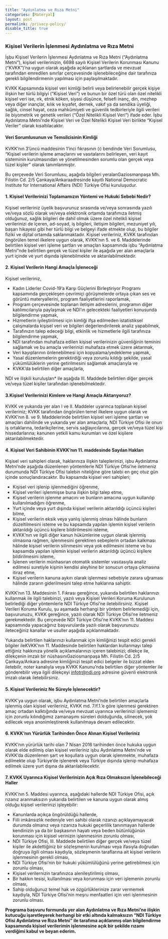 ```yaml
---
title: "Aydınlatma ve Rıza Metni"
categories: [Materyal]
layout: post
permalink: /privacy-policy/
disable_title: true
---
```

### Kişisel Verilerin İşlenmesi Aydınlatma ve Rıza Metni

İşbu Kişisel Verilerin İşlenmesi Aydınlatma ve Rıza Metni (“Aydınlatma Metni”), kişisel verilerinizin, 6698 sayılı Kişisel Verilerin Korunması Kanunu (“KVKK”)’na uygun olarak aşağıda açıklanan şartlarda ve mevzuat tarafından emredilen sınırlar çerçevesinde işlenebileceğine dair tarafınıza gerekli bilgilendirmenin yapılması için paylaşılmaktadır.

KVKK Kapsamında kişisel veri kimliği belirli veya belirlenebilir gerçek kişiye ilişkin her türlü bilgiyi (“Kişisel Veri”) ve bunun bir özel türü olan özel nitelikli kişisel veri ise, ırk, etnik köken, siyasi düşünce, felsefi inanç, din, mezhep veya diğer inançlar, kılık ve kıyafet, dernek, vakıf ya da sendika üyeliği, sağlık, cinsel hayat, ceza mahkûmiyeti ve güvenlik tedbirleriyle ilgili verileri ile biyometrik ve genetik verileri (“Özel Nitelikli Kişisel Veri”) ifade eder. İşbu Aydınlatma Metni’nde Kişisel Veri ve Özel Nitelikli Kişisel Veri birlikte “Kişisel Veriler” olarak kısaltılacaktır.

#### Veri Sorumlusunun ve Temsilcisinin Kimliği

KVKK’nın 3’üncü maddesinin 1’inci fıkrasının (ı) bendinde Veri Sorumlusu, “Kişisel verilerin işleme amaçlarını ve vasıtalarını belirleyen, veri kayıt sisteminin kurulmasından ve yönetilmesinden sorumlu olan gerçek veya tüzel kişiler” olarak tanımlanmıştır.

Bu çerçevede Veri Sorumlusu, aşağıda bilgileri yeralanGaziosmanpaşa Mh. Filistin Cd. 2/5 Çankaya/Ankaraadresinde kayıtlı National Democratic Institute for International Affairs (NDI) Türkiye Ofisi kuruluşudur.

#### 1. Kişisel Verilerinizi Toplamamızın Yöntemi ve Hukuki Sebebi Nedir?

Kişisel verileriniz üyelik başvurunuz sırasında ve/veya sonrasında yazılı ve/veya sözlü olarak ve/veya elektronik ortamda tarafımıza iletmiş olduğunuz, sağlık bilgileri de dahil olmak üzere özel nitelikli kişisel verilerinizi de içeren, ad-soyad, iş bilgileri, iletişim bilgileri, mezuniyet yılı, başarı hikayesi gibi her türlü bilgi ve belgeyi ifade etmekte olup, bu bilgiler fiziki ve dijital ortamda saklanmaktadır. Kişisel verileriniz, KVKK tarafından öngörülen temel ilkelere uygun olarak, KVKK’nın 5. ve 6. Maddelerinde belirtilen kişisel veri işleme şartları ve amaçları kapsamında işbu “Aydınlatma Metni”nde belirtilen gerçek ve tüzel kişiler ile aşağıda yer alan amaçlarla yurt içinde ve yurt dışında işlenebilmekte ve aktarılabilmektedir.

#### 2. Kişisel Verilerin Hangi Amaçla İşleneceği

Kişisel verileriniz,

* Kadın Liderler Covid-19’a Karşı Güçlerini Birleştiriyor Programı kapsamında gerçekleşen çevrimiçi görüşmelerde ortaya çıkan ses ve görüntü materyallerini, program faaliyetlerini raporlamak,
* Program çerçevesinde toplanan iletişim adreslerini, programın diğer katılımcılarıyla paylaşmak ve NDI’ın gelecekteki faaliyetleri konusunda bilgilendirme yapmak,
* Hizmetlerin iyileştirilmesi için kimliği ifşa edilmeden istatistiksel çalışmalarda kişisel veri ve bilgileri değerlendirilerek analiz yapabilmek,
* Tarafınızın talep edeceği bilgi, etkinlik ve hizmetlerle ilgili tarafınıza bilgilendirme yapmak,
* NDI tarafından muhafaza edilen kişisel verilerinizin güvenliğinin teminini sağlamak ve bu amaçla verilerinizi muhafaza etmek üzere aktarmak,
* Veri kayıplarının önlenebilmesi için kopyalama/yedekleme yapmak,
* Yasal düzenlemelerin gerektirdiği veya zorunlu kıldığı şekilde, yasal yükümlülüklerin yerine getirilmesini sağlamak amaçlarıyla ve
* KVKK’da belirtilen diğer amaçlarla,

NDI ve ilişkili kuruluşları* ile aşağıda III. Maddede belirtilen diğer gerçek ve/veya tüzel kişiler tarafından işlenebilmektedir.

#### 3.Kişisel Verilerinizi Kimlere ve Hangi Amaçla Aktarıyoruz?

KVKK ve yukarıda yer alan I ve II. Maddeler uyarınca toplanan kişisel verileriniz; KVKK tarafından öngörülen temel ilkelere uygun olarak ve KVKK’nın 8. ve 9. Maddelerinde belirtilen kişisel veri işleme şartları ve amaçları dahilinde ve yukarıda yer alan amaçlarla, NDI Türkiye Ofisi ile onun iş ortaklarına, tedarikçilerine, servis sağlayıcılarına, gerçek ve/veya tüzel kişi hissedarlarına; kanunen yetkili kamu kurumları ve özel kişilere aktarılabilmektedir.

#### 4. Kişisel Veri Sahibinin KVKK’nın 11. maddesinde Sayılan Hakları

Kişisel veri sahipleri olarak, haklarınıza ilişkin taleplerinizi, işbu Aydınlatma Metni’nde aşağıda düzenlenen yöntemlerle NDI Türkiye Ofisi’ne iletmeniz durumunda NDI Türkiye Ofisi talebin niteliğine göre talebi en geç otuz gün içinde sonuçlandıracaktır. Bu kapsamda kişisel veri sahipleri;

* Kişisel veri işlenip işlenmediğini öğrenme,
* Kişisel verileri işlenmişse buna ilişkin bilgi talep etme,
* Kişisel verilerin işlenme amacını ve bunların amacına uygun kullanılıp kullanılmadığını öğrenme,
* Yurt içinde veya yurt dışında kişisel verilerin aktarıldığı üçüncü kişileri bilme,
* Kişisel verilerin eksik veya yanlış işlenmiş olması hâlinde bunların düzeltilmesini isteme ve bu kapsamda yapılan işlemin kişisel verilerin aktarıldığı üçüncü kişilere bildirilmesini isteme,
* KVKK’nın ve ilgili diğer kanun hükümlerine uygun olarak işlenmiş olmasına rağmen, işlenmesini gerektiren sebeplerin ortadan kalkması hâlinde kişisel verilerin silinmesini veya yok edilmesini isteme ve bu kapsamda yapılan işlemin kişisel verilerin aktarıldığı üçüncü kişilere bildirilmesini isteme,
* İşlenen verilerin münhasıran otomatik sistemler vasıtasıyla analiz edilmesi suretiyle kişinin kendisi aleyhine bir sonucun ortaya çıkmasına itiraz etme,
* Kişisel verilerin kanuna aykırı olarak işlenmesi sebebiyle zarara uğraması hâlinde zararın giderilmesini talep etme haklarına sahiptir.

KVKK’nın 13. Maddesinin 1. Fıkrası gereğince, yukarıda belirtilen haklarınızı kullanmak ile ilgili talebinizi, yazılı veya Kişisel Verileri Koruma Kurulunun belirlediği diğer yöntemlerle NDI Türkiye Ofisi’ne iletebilirsiniz. Kişisel Verileri Koruma Kurulu, şu aşamada herhangi bir yöntem belirlemediği için, başvurunuzu, KVKK gereğince, yazılı olarak NDI Türkiye Ofisi’ne iletmeniz gerekmektedir. Bu çerçevede NDI Türkiye Ofisi’ne KVKK’nın 11. Maddesi kapsamında yapacağınız başvurularda yazılı olarak başvurunuzu ileteceğiniz kanallar ve usuller aşağıda açıklanmaktadır.

Yukarıda belirtilen haklarınızı kullanmak için kimliğinizi tespit edici gerekli bilgiler ileKVKK’nın 11. Maddesinde belirtilen haklardan kullanmayı talep ettiğiniz hakkınıza yönelik açıklamalarınızı içeren talebinizi; dilekçe ile, dilekçenin imzalı bir nüshasınıGaziosmanpaşa Mh. Filistin Cd. 2/5 Çankaya/Ankara adresine kimliğinizi tespit edici belgeler ile bizzat elden iletebilir, noter kanalıyla veya KVKK Kanunu’nda belirtilen diğer yöntemler ile gönderebilir veya ilgili dilekçeyi infotr@ndi.org adresine güvenli elektronik imzalı olarak iletebilirsiniz.

#### 5. Kişisel Verileriniz Ne Süreyle İşlenecektir?

KVKK’ya uygun olarak, işbu Aydınlatma Metni’nde belirtilen amaçlarla işlenmiş olan kişisel verileriniz, KVKK md. 7/f.1.’e göre işlenmesi gerektiren amaç ortadan kalktığında ve/veya mevzuat uyarınca verilerinizi işlememiz için zorunlu kılındığımız zamanaşımı süreleri dolduğunda, silinecek, yok edilecek veya anonimleştirerek kullanılmaya devam edilecektir.

#### 6. KVKK’nın Yürürlük Tarihinden Önce Alınan Kişisel Verileriniz

KVKK’nın yürürlük tarihi olan 7 Nisan 2016 tarihinden önce hukuka uygun olarak elde edilmiş olan kişisel verileriniz işbu Aydınlatma Metni’nde ve KVKK’da düzenlenen şart ve koşullara uygun olarak işlenmekte, muhafaza edilmekte olup Türkiye’de işlenerek veya Türkiye dışında işlenip muhafaza edilmek üzere yurt dışına da aktarılabilecektir.

#### 7. KVKK Uyarınca Kişisel Verilerinizin Açık Rıza Olmaksızın İşlenebileceği Haller

KVKK’nın 5. Maddesi uyarınca, aşağıdaki hallerde NDI Türkiye Ofisi, açık rızanız aranmaksızın yukarıda belirtilen ve kanuna uygun olarak almış olduğu kişisel verilerinizi işleyebilir:

* Kanunlarda açıkça öngörüldüğü hallerde,
* Fiili imkânsızlık nedeniyle veri sahibi olarak rızanızı açıklayamayacak durumda olmanız veya rızanıza hukuki geçerlilik tanınmayan hallerde kendinizin ya da bir başkasının hayatı veya beden bütünlüğünün korunması için kişisel verinizin işlenmesinin zorunlu olması,
* NDI Türkiye Ofisi, III. Maddede belirtilen diğer gerçek ve/veya tüzel kişiler ile akdettiğiniz bir sözleşmenin kurulması veya ifasıyla doğrudan doğruya ilgili olması kaydıyla, sözleşmenin taraflarına ait kişisel verilerin işlenmesinin gerekli olması,
* NDI Türkiye Ofisi’nin bir hukuki yükümlülüğünü yerine getirebilmesi için zorunlu olması,
* Kişisel verilernizin tarafınızca alenileştirilmiş olması,
* Bir hakkın tesisi, kullanılması veya korunması için veri işlemenin zorunlu olması,
* Sahip olduğunuz temel hak ve özgürlüklerinize zarar vermemek kaydıyla, NDI Türkiye Ofisi’nin meşru menfaatleri için veri işlenmesinin zorunlu olması.

**Programa başvuru formunda yer alan Aydınlatma ve Rıza Metni’ne ilişkin kutucuğu işaretleyerek herhangi bir etki altında kalmaksızın “NDI Türkiye Ofisi Aydınlatma ve Rıza Metni” ile tarafıma açıklanmış olan bilgilendirme kapsamında kişisel verilerimin işlenmesine açık bir şekilde rızamı verdiğimi kabul ve beyan ederim.**